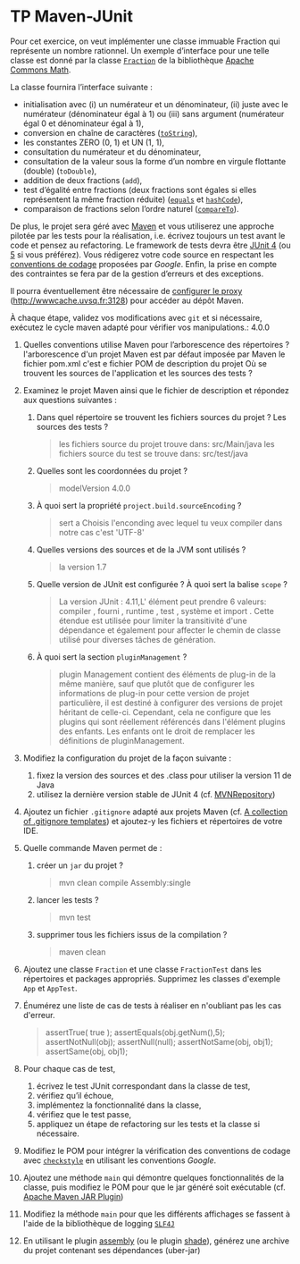 # TP Maven-JUnit

Pour cet exercice, on veut implémenter une classe immuable Fraction qui représente un nombre rationnel.
Un exemple d’interface pour une telle classe est donné par la classe [`Fraction`](https://commons.apache.org/proper/commons-math/javadocs/api-3.6.1/org/apache/commons/math3/fraction/Fraction.html) de la bibliothèque [Apache Commons Math](https://commons.apache.org/proper/commons-math/).

La classe fournira l’interface suivante :
*   initialisation avec (i) un numérateur et un dénominateur, (ii) juste avec le numérateur (dénominateur égal à 1) ou (iii) sans argument (numérateur égal 0 et dénominateur égal à 1),
*   conversion en chaîne de caractères ([`toString`](https://docs.oracle.com/en/java/javase/11/docs/api/java.base/java/lang/Object.html#toString())),
*   les constantes ZERO (0, 1) et UN (1, 1),
*   consultation du numérateur et du dénominateur,
*   consultation de la valeur sous la forme d’un nombre en virgule flottante (double) (`toDouble`),
*   addition de deux fractions (`add`),
*   test d’égalité entre fractions (deux fractions sont égales si elles représentent la même fraction réduite) ([`equals`](https://docs.oracle.com/en/java/javase/11/docs/api/java.base/java/lang/Object.html#equals(java.lang.Object)) et [`hashCode`](https://docs.oracle.com/en/java/javase/11/docs/api/java.base/java/lang/Object.html#hashCode())),
*   comparaison de fractions selon l’ordre naturel ([`compareTo`](https://docs.oracle.com/en/java/javase/11/docs/api/java.base/java/lang/Comparable.html)).

De plus, le projet sera géré avec [Maven](https://maven.apache.org/) et vous utiliserez une approche pilotée par les tests pour la réalisation, i.e. écrivez toujours un test avant le code et pensez au refactoring.
Le framework de tests devra être [JUnit 4](https://junit.org/junit4/) (ou [5](https://junit.org/junit5/) si vous préférez).
Vous rédigerez votre code source en respectant les [conventions de codage](https://google.github.io/styleguide/javaguide.html) proposées par _Google_.
Enfin, la prise en compte des contraintes se fera par de la gestion d’erreurs et des exceptions.


Il pourra éventuellement être nécessaire de [configurer le proxy](http://maven.apache.org/guides/mini/guide-proxies.html) (http://wwwcache.uvsq.fr:3128) pour accéder au dépôt Maven.

À chaque étape, validez vos modifications avec `git` et si nécessaire, exécutez le cycle maven adapté pour vérifier vos manipulations.: 4.0.0
1.  Quelles conventions utilise Maven pour l’arborescence des répertoires ?
    l'arborescence d'un projet Maven est par défaut imposée par Maven
    le fichier pom.xml c'est e fichier POM de description du projet
    Où se trouvent les sources de l'application et les sources des tests ?
1.  Examinez le projet Maven ainsi que le fichier de description et répondez aux questions suivantes :
    1.  Dans quel répertoire se trouvent les fichiers sources du projet ? Les sources des tests ?
        > les fichiers source du projet trouve dans: src/Main/java
        > les fichiers source du test se trouve dans: src/test/java
    1. Quelles sont les coordonnées du projet ?
        > modelVersion 4.0.0
    1. À quoi sert la propriété `project.build.sourceEncoding` ?
        > sert a Choisis l'enconding avec lequel tu veux compiler dans notre cas c'est 'UTF-8'
    1. Quelles versions des sources et de la JVM sont utilisés ?
        > la version 1.7
    1. Quelle version de JUnit est configurée ? À quoi sert la balise `scope` ?
        > La version JUnit : 4.11,L' <scope>élément peut prendre 6 valeurs: compiler , fourni , runtime , test , système et import .
Cette étendue est utilisée pour limiter la transitivité d'une dépendance et également pour affecter le chemin de classe utilisé pour diverses tâches de génération.
    1. À quoi sert la section `pluginManagement` ?
        > plugin Management contient des éléments de plug-in de la même manière, sauf que plutôt que de configurer les informations de plug-in pour cette version de projet particulière, il est destiné à configurer des versions de projet héritant de celle-ci. Cependant, cela ne configure que les plugins qui sont réellement référencés dans l'élément plugins des enfants. Les enfants ont le droit de remplacer les définitions de pluginManagement.

1.  Modifiez la configuration du projet de la façon suivante :
    1.  fixez la version des sources et des .class pour utiliser la version 11 de Java
    1.  utilisez la dernière version stable de JUnit 4 (cf. [MVNRepository](https://mvnrepository.com/))
1.  Ajoutez un fichier `.gitignore` adapté aux projets Maven (cf. [A collection of .gitignore templates](https://github.com/github/gitignore)) et ajoutez-y les fichiers et répertoires de votre IDE.
1.  Quelle commande Maven permet de :
    1.  créer un `jar` du projet ?
        > mvn clean compile Assembly:single
    1. lancer les tests ?
        > mvn test
    1. supprimer tous les fichiers issus de la compilation ?
        > maven clean
1.  Ajoutez une classe `Fraction` et une classe `FractionTest` dans les répertoires et packages appropriés.
    Supprimez les classes d'exemple `App` et `AppTest`.
1.  Énumérez une liste de cas de tests à réaliser en n'oubliant pas les cas d'erreur.
    > assertTrue( true ); assertEquals(obj.getNum(),5); assertNotNull(obj); assertNull(null); assertNotSame(obj, obj1); assertSame(obj, obj1);
1.  Pour chaque cas de test,
    1. écrivez le test JUnit correspondant dans la classe de test,
    1. vérifiez qu’il échoue,
    1. implémentez la fonctionnalité dans la classe,
    1. vérifiez que le test passe,
    1. appliquez un étape de refactoring sur les tests et la classe si nécessaire.
1.  Modifiez le POM pour intégrer la vérification des conventions de codage avec [`checkstyle`](http://maven.apache.org/plugins/maven-checkstyle-plugin/) en utilisant les conventions _Google_.
1.  Ajoutez une méthode `main` qui démontre quelques fonctionnalités de la classe, puis modifiez le POM pour que le jar généré soit exécutable (cf. [Apache Maven JAR Plugin](https://maven.apache.org/plugins/maven-jar-plugin/index.html))
1.  Modifiez la méthode `main` pour que les différents affichages se fassent à l'aide de la bibliothèque de logging [`SLF4J`](http://www.slf4j.org/)
1. En utilisant le plugin [assembly](https://maven.apache.org/plugins/maven-assembly-plugin/) (ou le plugin [shade](https://maven.apache.org/plugins/maven-shade-plugin/)), générez une archive du projet contenant ses dépendances (uber-jar)
